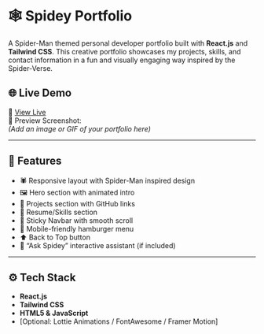 # 🕸️ Spidey Portfolio

A Spider-Man themed personal developer portfolio built with **React.js** and **Tailwind CSS**. This creative portfolio showcases my projects, skills, and contact information in a fun and visually engaging way inspired by the Spider-Verse.

## 🌐 Live Demo

🚀 [View Live]((https://spideyport.netlify.app/))  
📸 Preview Screenshot:  
*(Add an image or GIF of your portfolio here)*

---

## 📁 Features

- 🕷️ Responsive layout with Spider-Man inspired design
- 🖼️ Hero section with animated intro
- 💼 Projects section with GitHub links
- 📜 Resume/Skills section
- 🧭 Sticky Navbar with smooth scroll
- 📱 Mobile-friendly hamburger menu
- ⬆️ Back to Top button
- 🧠 “Ask Spidey” interactive assistant (if included)

---

## ⚙️ Tech Stack

- **React.js**
- **Tailwind CSS**
- **HTML5 & JavaScript**
- [Optional: Lottie Animations / FontAwesome / Framer Motion]
